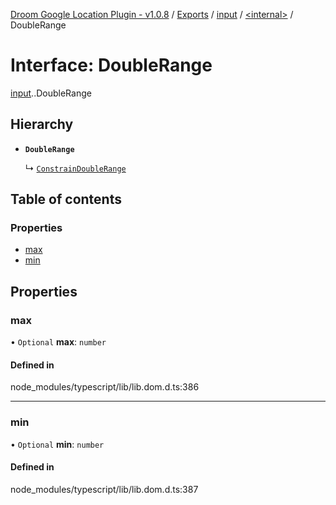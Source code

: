 [Droom Google Location Plugin - v1.0.8](../README.md) / [Exports](../modules.md) / [input](../modules/input.md) / [<internal\>](../modules/input._internal_.md) / DoubleRange

# Interface: DoubleRange

[input](../modules/input.md).[<internal>](../modules/input._internal_.md).DoubleRange

## Hierarchy

- **`DoubleRange`**

  ↳ [`ConstrainDoubleRange`](input._internal_.ConstrainDoubleRange.md)

## Table of contents

### Properties

- [max](input._internal_.DoubleRange.md#max)
- [min](input._internal_.DoubleRange.md#min)

## Properties

### max

• `Optional` **max**: `number`

#### Defined in

node_modules/typescript/lib/lib.dom.d.ts:386

___

### min

• `Optional` **min**: `number`

#### Defined in

node_modules/typescript/lib/lib.dom.d.ts:387
